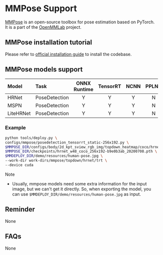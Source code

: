 # MMPose Support

[MMPose](https://github.com/open-mmlab/mmpose) is an open-source toolbox for pose estimation based on PyTorch. It is a part of the [OpenMMLab](https://openmmlab.com/) project.

## MMPose installation tutorial

Please refer to [official installation guide](https://mmpose.readthedocs.io/en/latest/install.html) to install the codebase.

## MMPose models support

| Model     | Task          | ONNX Runtime | TensorRT | NCNN | PPLNN | OpenVINO |                                        Model config                                         |
|:----------|:--------------|:------------:|:--------:|:----:|:-----:|:--------:|:-------------------------------------------------------------------------------------------:|
| HRNet     | PoseDetection |      Y       |    Y     |  Y   |   N   |    Y     |   [config](https://mmpose.readthedocs.io/en/latest/papers/backbones.html#hrnet-cvpr-2019)   |
| MSPN      | PoseDetection |      Y       |    Y     |  Y   |   N   |    Y     |   [config](https://mmpose.readthedocs.io/en/latest/papers/backbones.html#mspn-arxiv-2019)   |
| LiteHRNet | PoseDetection |      Y       |    Y     |  Y   |   N   |    Y     | [config](https://mmpose.readthedocs.io/en/latest/papers/backbones.html#litehrnet-cvpr-2021) |

### Example

```bash
python tools/deploy.py \
configs/mmpose/posedetection_tensorrt_static-256x192.py \
$MMPOSE_DIR/configs/body/2d_kpt_sview_rgb_img/topdown_heatmap/coco/hrnet_w48_coco_256x192.py \
$MMPOSE_DIR/checkpoints/hrnet_w48_coco_256x192-b9e0b3ab_20200708.pth \
$MMDEPLOY_DIR/demo/resources/human-pose.jpg \
--work-dir work-dirs/mmpose/topdown/hrnet/trt \
--device cuda
```

Note

- Usually, mmpose models need some extra information for the input image, but we can't get it directly. So, when exporting the model, you can use `$MMDEPLOY_DIR/demo/resources/human-pose.jpg` as input.

## Reminder

None

## FAQs

None
